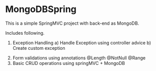 MongoDBSpring
=============

This is a simple SpringMVC project with back-end as MongoDB.


Includes following.
1. Exception Handling
	a) Handle Exception using controller advice
	b) Create custom exception

2) Form validations using annotations
	@Length
	@NotNull
	@Range
3) Basic CRUD operations using springMVC + MongoDB
 
